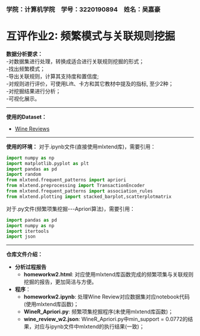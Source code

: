 ### 学院：计算机学院&emsp;学号：3220190894&emsp;姓名：吴嘉豪
# 互评作业2: 频繁模式与关联规则挖掘
**数据分析要求：**  
-对数据集进行处理，转换成适合进行关联规则挖掘的形式；  
-找出频繁模式；  
-导出关联规则，计算其支持度和置信度;  
-对规则进行评价，可使用Lift、卡方和其它教材中提及的指标, 至少2种；  
-对挖掘结果进行分析；  
-可视化展示。  

------------

**使用的Dataset：**
- [Wine Reviews](https://www.kaggle.com/zynicide/wine-reviews "Wine Reviews")

------------

**使用的环境：**
对于.ipynb文件(直接使用mlxtend库)，需要引用：  
```python
import numpy as np
import matplotlib.pyplot as plt
import pandas as pd
import random
from mlxtend.frequent_patterns import apriori
from mlxtend.preprocessing import TransactionEncoder
from mlxtend.frequent_patterns import association_rules
from mlxtend.plotting import stacked_barplot,scatterplotmatrix
```

对于.py文件(频繁项集挖掘---Apriori算法)，需要引用：  
```python
import pandas as pd
import numpy as np
import itertools
import json
```
------------

**仓库文件介绍：**  
- **分析过程报告**
	- __homeworkw2.html__: 对应使用mlxtend库函数完成的频繁项集与关联规则挖掘的报告，更加简洁与方便。  
- **程序**：  
	- __homeworkw2.ipynb__: 处理Wine Review对应数据集对应notebook代码(使用mlxtend库函数)；  
	- __WineR_Apriori.py__: 频繁项集挖掘程序(未使用mlxtend库函数)；  
	- __wine_review_w2.json__: WineR_Apriori.py中min_support = 0.0772的结果，对应与ipynb文件中mlxtend的执行结果(一致)；


